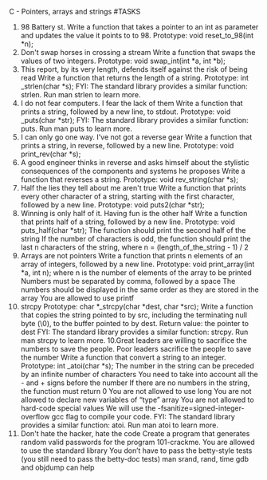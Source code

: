 C - Pointers, arrays and strings
#TASKS
1. 98 Battery st.
Write a function that takes a pointer to an int as parameter and updates the value it
points to to 98.
Prototype: void reset_to_98(int *n);
1. Don't swap horses in crossing a stream
Write a function that swaps the values of two integers.
Prototype: void swap_int(int *a, int *b);
2. This report, by its very length, defends itself against the risk of being read
Write a function that returns the length of a string.
Prototype: int _strlen(char *s); FYI: The standard library provides a similar function:
strlen. Run man strlen to learn more.
3. I do not fear computers. I fear the lack of them
Write a function that prints a string, followed by a new line, to stdout.
Prototype: void _puts(char *str); FYI: The standard library provides a similar function:
puts. Run man puts to learn more.
4. I can only go one way. I've not got a reverse gear
Write a function that prints a string, in reverse, followed by a new line.
Prototype: void print_rev(char *s);
5. A good engineer thinks in reverse and asks himself about the stylistic
consequences of the components and systems he proposes
Write a function that reverses a string.
Prototype: void rev_string(char *s);
6. Half the lies they tell about me aren't true
Write a function that prints every other character of a string, starting with the first
character, followed by a new line.
Prototype: void puts2(char *str);
7. Winning is only half of it. Having fun is the other half
Write a function that prints half of a string, followed by a new line.
Prototype: void puts_half(char *str); The function should print the second half of the
string If the number of characters is odd, the function should print the last n
characters of the string, where n = (length_of_the_string - 1) / 2
8. Arrays are not pointers
Write a function that prints n elements of an array of integers, followed by a new line.
Prototype: void print_array(int *a, int n); where n is the number of elements of the
array to be printed Numbers must be separated by comma, followed by a space The
numbers should be displayed in the same order as they are stored in the array You
are allowed to use printf
9. strcpy
Prototype: char *_strcpy(char *dest, char *src); Write a function that copies the string
pointed to by src, including the terminating null byte (\0), to the buffer pointed to by
dest.
Return value: the pointer to dest FYI: The standard library provides a similar
function: strcpy. Run man strcpy to learn more.
10.Great leaders are willing to sacrifice the numbers to save the people. Poor
leaders sacrifice the people to save the number Write a function that convert a
string to an integer.
Prototype: int _atoi(char *s); The number in the string can be preceded by an infinite
number of characters You need to take into account all the - and + signs before the
number If there are no numbers in the string, the function must return 0 You are not
allowed to use long You are not allowed to declare new variables of “type” array You
are not allowed to hard-code special values We will use the
-fsanitize=signed-integer-overflow gcc flag to compile your code. FYI: The standard
library provides a similar function: atoi. Run man atoi to learn more.
11. Don't hate the hacker, hate the code
Create a program that generates random valid passwords for the program
101-crackme.
You are allowed to use the standard library You don’t have to pass the betty-style
tests (you still need to pass the betty-doc tests) man srand, rand, time gdb and
objdump can help
